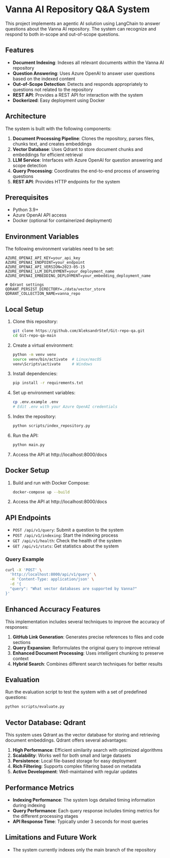 # Vanna AI Repository Q&A System

This project implements an agentic AI solution using LangChain to answer questions about the Vanna AI repository. The system can recognize and respond to both in-scope and out-of-scope questions.

## Features

- **Document Indexing**: Indexes all relevant documents within the Vanna AI repository
- **Question Answering**: Uses Azure OpenAI to answer user questions based on the indexed content
- **Out-of-Scope Detection**: Detects and responds appropriately to questions not related to the repository
- **REST API**: Provides a REST API for interaction with the system
- **Dockerized**: Easy deployment using Docker

## Architecture

The system is built with the following components:

1. **Document Processing Pipeline**: Clones the repository, parses files, chunks text, and creates embeddings
2. **Vector Database**: Uses Qdrant to store document chunks and embeddings for efficient retrieval
3. **LLM Service**: Interfaces with Azure OpenAI for question answering and scope detection
4. **Query Processing**: Coordinates the end-to-end process of answering questions
5. **REST API**: Provides HTTP endpoints for the system

## Prerequisites

- Python 3.9+
- Azure OpenAI API access
- Docker (optional for containerized deployment)

## Environment Variables

The following environment variables need to be set:

```
AZURE_OPENAI_API_KEY=your_api_key
AZURE_OPENAI_ENDPOINT=your_endpoint
AZURE_OPENAI_API_VERSION=2023-05-15
AZURE_OPENAI_LLM_DEPLOYMENT=your_deployment_name
AZURE_OPENAI_EMBEDDING_DEPLOYMENT=your_embedding_deployment_name

# Qdrant settings
QDRANT_PERSIST_DIRECTORY=./data/vector_store
QDRANT_COLLECTION_NAME=vanna_repo
```

## Local Setup

1. Clone this repository:
   ```bash
   git clone https://github.com/AleksandrStef/Git-repo-qa.git
   cd Git-repo-qa-main
   ```

2. Create a virtual environment:
   ```bash
   python -m venv venv
   source venv/bin/activate  # Linux/macOS
   venv\Scripts\activate     # Windows
   ```

3. Install dependencies:
   ```bash
   pip install -r requirements.txt
   ```

4. Set up environment variables:
   ```bash
   cp .env.example .env
   # Edit .env with your Azure OpenAI credentials
   ```

5. Index the repository:
   ```bash
   python scripts/index_repository.py
   ```

6. Run the API:
   ```bash
   python main.py
   ```

7. Access the API at http://localhost:8000/docs

## Docker Setup

1. Build and run with Docker Compose:
   ```bash
   docker-compose up --build
   ```

2. Access the API at http://localhost:8000/docs

## API Endpoints

- `POST /api/v1/query`: Submit a question to the system
- `POST /api/v1/indexing`: Start the indexing process
- `GET /api/v1/health`: Check the health of the system
- `GET /api/v1/stats`: Get statistics about the system

### Query Example

```bash
curl -X 'POST' \
  'http://localhost:8000/api/v1/query' \
  -H 'Content-Type: application/json' \
  -d '{
  "query": "What vector databases are supported by Vanna?"
}'
```

## Enhanced Accuracy Features

This implementation includes several techniques to improve the accuracy of responses:

1. **GitHub Link Generation**: Generates precise references to files and code sections
2. **Query Expansion**: Reformulates the original query to improve retrieval
3. **Enhanced Document Processing**: Uses intelligent chunking to preserve context
4. **Hybrid Search**: Combines different search techniques for better results

## Evaluation

Run the evaluation script to test the system with a set of predefined questions:

```bash
python scripts/evaluate.py
```

## Vector Database: Qdrant

This system uses Qdrant as the vector database for storing and retrieving document embeddings. Qdrant offers several advantages:

1. **High Performance**: Efficient similarity search with optimized algorithms
2. **Scalability**: Works well for both small and large datasets
3. **Persistence**: Local file-based storage for easy deployment
4. **Rich Filtering**: Supports complex filtering based on metadata
5. **Active Development**: Well-maintained with regular updates

## Performance Metrics

- **Indexing Performance**: The system logs detailed timing information during indexing
- **Query Performance**: Each query response includes timing metrics for the different processing stages
- **API Response Time**: Typically under 3 seconds for most queries

## Limitations and Future Work

- The system currently indexes only the main branch of the repository

